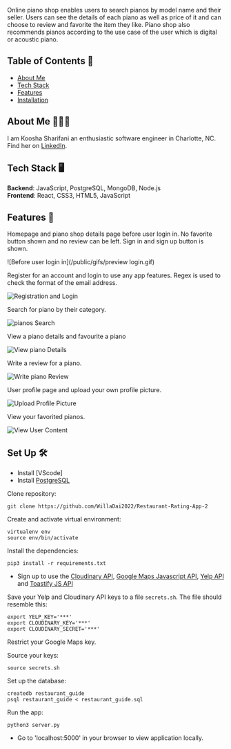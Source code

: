 Online piano shop enables users to search pianos by model name and their seller. Users can see the details of each piano as well as price of it and can choose to review and favorite the item they like. Piano shop also recommends pianos according to the use case of the user which is digital or acoustic piano.

## Table of Contents 🎹
* [About Me](#about-me)
* [Tech Stack](#tech-stack)
* [Features](#features)
* [Installation](#installation)



## <a name="about-me"></a>About Me 👩🏻‍💻
I am Koosha Sharifani an enthusiastic software engineer in Charlotte, NC. Find her on [LinkedIn](https://www.linkedin.com/in/kofani/).

## <a name="tech-stack"></a>Tech Stack 🖥

**Backend**:  JavaScript, PostgreSQL, MongoDB, Node.js  <br/>
**Frontend**:  React, CSS3, HTML5, JavaScript<br/>

## <a name="features"></a>Features 🔎
Homepage and piano shop details page before user login in. No favorite button shown and no review can be left. Sign in and sign up button is shown.

![Before user login in](/public/gifs/preview login.gif)

Register for an account and login to use any app features. Regex is used to check the format of the email address.

![Registration and Login](/static/image/gifs/register-login.gif)

Search for piano by their category.

![pianos Search](/static/image/gifs/search-rests.gif)

View a piano details and favourite a piano

![View piano Details](/static/image/gifs/view-details.gif)

Write a review for a piano.

![Write piano Review](/static/image/gifs/write-review.gif)

User profile page and upload your own profile picture.

![Upload Profile Picture](/static/image/gifs/user-profile-page.gif)

View your favorited pianos.

![View User Content](/static/image/gifs/view-favs-rests.gif)


## <a name="installation"></a>Set Up 🛠

* Install [VScode] <br/>
* Install [PostgreSQL](https://www.postgresql.org/download/)

Clone repository:
```
git clone https://github.com/WillaDai2022/Restaurant-Rating-App-2
```

Create and activate virtual environment:
```
virtualenv env
source env/bin/activate
```

Install the dependencies:
```
pip3 install -r requirements.txt
```
* Sign up to use the [Cloudinary API](https://cloudinary.com), [Google Maps Javascript API](https://developers.google.com/maps), [Yelp API](https://www.yelp.com/developers) and [Toastify JS API](https://apvarun.github.io/toastify-js/)

Save your Yelp and Cloudinary API keys to a file `secrets.sh`. The file should resemble this:
```
export YELP_KEY='***'
export CLOUDINARY_KEY='***'
export CLOUDINARY_SECRET='***'
```
Restrict your Google Maps key.

Source your keys:
```
source secrets.sh
```
Set up the database:
```
createdb restaurant_guide
psql restaurant_guide < restaurant_guide.sql
```

Run the app:
```
python3 server.py
```

* Go to 'localhost:5000' in your browser to view application locally.




